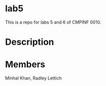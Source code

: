 # lab5
This is a repo for labs 5 and 6 of CMPINF 0010. 

# Description

# Members
Minhal Khan, Radley Lettich
